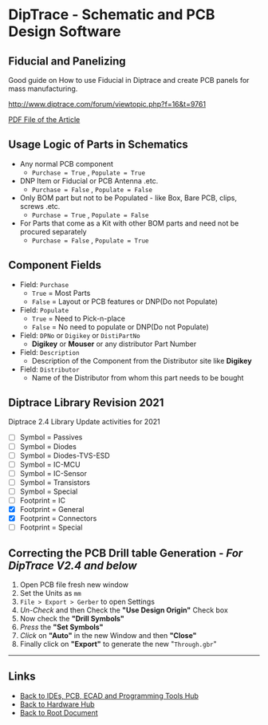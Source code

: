 # DipTrace - Schematic and PCB Design Software

## Fiducial and Panelizing

Good guide on How to use Fiducial in Diptrace and create PCB panels for mass manufacturing.

<http://www.diptrace.com/forum/viewtopic.php?f=16&t=9761>

[PDF File of the Article](./diptrace/Panelizing_How_to_specify_V-score_or_tab-route_-_DipTrace-Forum.pdf)

## Usage Logic of Parts in Schematics

- Any normal PCB component
    - `Purchase = True` , `Populate = True`
- DNP Item or Fiducial or PCB Antenna .etc.
    - `Purchase = False` , `Populate = False`
- Only BOM part but not to be Populated - like Box, Bare PCB, clips, screws .etc.
    - `Purchase = True` , `Populate = False`
- For Parts that come as a Kit with other BOM parts and need not be procured separately
    - `Purchase = False` , `Populate = True`

## Component Fields

- Field: `Purchase`
    - `True` = Most Parts
    - `False` = Layout or PCB features or DNP(Do not Populate)
-   Field: `Populate`
    -   `True` = Need to Pick-n-place
    -   `False` = No need to populate or DNP(Do not Populate)
- Field: `DPNo` or `Digikey` or `DistiPartNo`
    - **Digikey** or **Mouser** or any distributor Part Number
- Field: `Description`
    - Description of the Component from the Distributor site like **Digikey**
- Field: `Distributor`
    - Name of the Distributor from whom this part needs to be bought

## Diptrace Library Revision 2021

Diptrace 2.4 Library Update activities for 2021

- [ ] Symbol = Passives
- [ ] Symbol = Diodes
- [ ] Symbol = Diodes-TVS-ESD
- [ ] Symbol = IC-MCU
- [ ] Symbol = IC-Sensor
- [ ] Symbol = Transistors
- [ ] Symbol = Special
- [ ] Footprint = IC
- [X] Footprint = General
- [X] Footprint = Connectors
- [ ] Footprint = Special

## Correcting the PCB Drill table Generation - *For DipTrace V2.4 and below*

1. Open PCB file fresh new window
2. Set the Units as `mm`
3. `File > Export > Gerber` to open Settings
4. *Un-Check* and then Check the **"Use Design Origin"** Check box
5. Now check the **"Drill Symbols"**
6. *Press* the **"Set Symbols"**
7. *Click* on **"Auto"** in the new Window and then **"Close"**
8. Finally click on **"Export"** to generate the new "`Through.gbr`"


----
<!-- Footer Begins Here -->
## Links

- [Back to IDEs, PCB, ECAD and Programming Tools Hub](./README.md)
- [Back to Hardware Hub](../README.md)
- [Back to Root Document](../../README.md)
